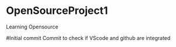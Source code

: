 # OpenSourceProject1
Learning Opensource

#Initial commit
Commit to check if VScode and github are integrated

